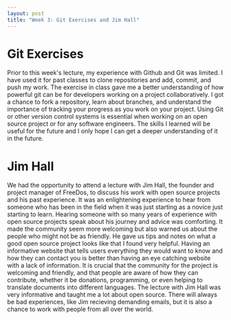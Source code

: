 ```yaml
---
layout: post
title: "Week 3: Git Exercises and Jim Hall"
---
```

# Git Exercises
Prior to this week's lecture, my experience with Github and Git was limited. I have used it for past classes to clone repositories and add, commit, and push my work. The exercise in class gave me a better understanding of how powerful git can be for developers working on a project collaboratively. I got a chance to fork a repository, learn about branches, and understand the importance of tracking your progress as you work on your project. Using Git or other version control systems is essential when working on an open source project or for any software engineers. The skills I learned will be useful for the future and I only hope I can get a deeper understanding of it in the future.

# Jim Hall
We had the opportunity to attend a lecture with Jim Hall, the founder and project manager of FreeDos, to discuss his work with open source projects and his past experience. It was an enlightening experience to hear from someone who has been in the field when it was just starting as a novice just starting to learn. Hearing someone with so many years of experience with open source projects speak about his journey and advice was comforting. It made the community seem more welcoming but also warned us about the people who might not be as friendly. 
He gave us tips and notes on what a good open source project looks like that I found very helpful. Having an informative website that tells users everything they would want to know and how they can contact you is better than having an eye catching website with a lack of information. It is crucial that the community for the project is welcoming and friendly, and that people are aware of how they can contribute, whether it be donations, programming, or even helping to translate documents into different languages. 
The lecture with Jim Hall was very informative and taught me a lot about open source. There will always be bad experiences, like Jim recieving demanding emails, but it is also a chance to work with people from all over the world. 
